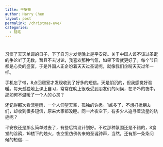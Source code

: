```yaml
---
title: 平安夜
author: Harry Chen
layout: post
permalink: /christmas-eve/
categories:
  - 随笔
---
```

# 

习惯了天天单调的日子，下了自习才发觉晚上是平安夜。关于中国人该不该过圣诞的争论听了无数，暂且不去讨论，我喜欢那种气氛，如果下雪就更好了。每个节日都是心灵的盛宴，于是外国人正企盼着天天过圣诞呢，就像我们企盼天天过年一样。

手机忘了带，8点回寝室才发现收到了好多的短信。天是阴沉的，但我感觉好温暖。每天孤独地上课上自习，常常在晚上很晚受到朋友们的问候，在冷冷的夜中，那如何不温暖了一个人的心灵？

还记得那次看流星雨，一个人仰望天空，孤独的许愿。1点多了，不想打搅朋友们，却收到很多短信，原来大家都没睡。同一片夜空下，有多少人追寻着流星的轨迹呢？

平安夜还是那么简单过去了，有些后悔没计划好。不过那种氛围还是不错的，8食堂的涂鸦，16楼下的烛火，夜空里仿佛传来的圣诞钟声，当然，还有那一条条问候的短信……